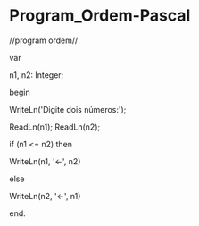 # Program_Ordem-Pascal

//program ordem//

var

n1, n2: Integer;

begin

WriteLn('Digite dois números:');

ReadLn(n1); ReadLn(n2); 


if (n1 <= n2) then

WriteLn(n1, '<-', n2)

else

WriteLn(n2, '<-', n1)

end.

